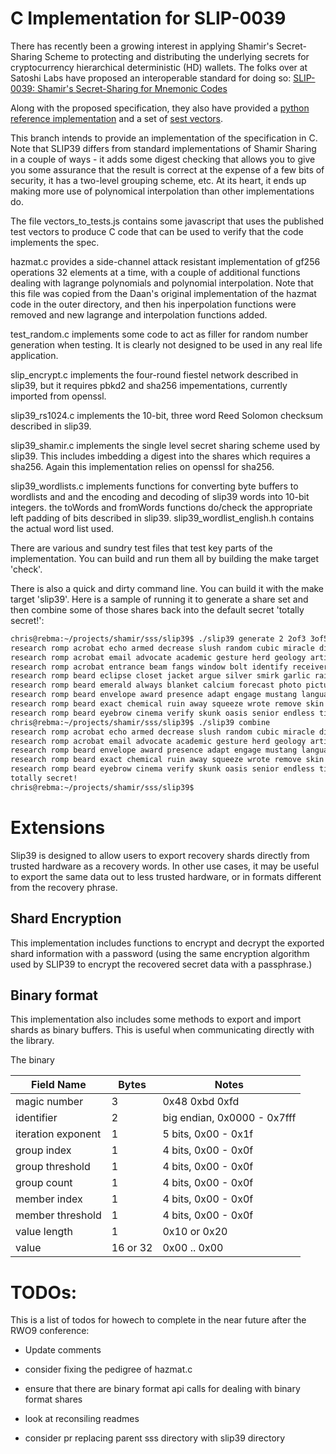 # C Implementation for SLIP-0039

There has recently been a growing interest in applying Shamir's Secret-Sharing Scheme
to protecting and distributing the underlying secrets for cryptocurrency hierarchical
deterministic (HD) wallets. The folks over at Satoshi Labs have proposed an interoperable
standard for doing so:
[SLIP-0039: Shamir's Secret-Sharing for Mnemonic Codes](https://github.com/satoshilabs/slips/blob/master/slip-0039.md)

Along with the proposed specification, they also have provided a
[python reference implementation](https://github.com/trezor/python-shamir-mnemonic)
and a set of
[sest vectors](https://github.com/trezor/python-shamir-mnemonic/blob/master/vectors.json).

This branch intends to provide an implementation of the specification in C. Note that SLIP39
differs from standard implementations of Shamir Sharing in a couple of ways - it adds some
digest checking that allows you to give you some assurance that the result is correct at
the expense of a few bits of security, it has a two-level grouping scheme, etc. At its heart,
it ends up making more use of polynomical interpolation than other implementations do.

The file vectors_to_tests.js contains some javascript that uses the published test vectors
to produce C code that can be used to verify that the code implements the spec.

hazmat.c provides a side-channel attack resistant implementation of gf256 operations
32 elements at a time, with a couple of additional functions dealing with lagrange
polynomials and polynomial interpolation. Note that this file was copied from
the Daan's original implementation of the hazmat code in the outer directory, and
then his inperpolation functions were removed and new lagrange and interpolation
functions added.

test_random.c implements some code to act as filler for random number generation when testing.
It is clearly not designed to be used in any real life application.

slip_encrypt.c implements the four-round fiestel network described in slip39, but it requires
pbkd2 and sha256 impementations, currently imported from openssl.

slip39_rs1024.c implements the 10-bit, three word Reed Solomon checksum described in slip39.

slip39_shamir.c implements the single level secret sharing scheme used by slip39. This includes
imbedding a digest into the shares which requires a sha256. Again this implementation relies
on openssl for sha256.

slip39_wordlists.c implements functions for converting byte buffers to wordlists and
and the encoding and decoding of slip39 words into 10-bit integers. the toWords and
fromWords functions do/check the appropriate left padding of bits described in slip39.
slip39_wordlist_english.h contains the actual word list used.

There are various and sundry test files that test key parts of the implementation. You can
build and run them all by building the make target 'check'.

There is also a quick and dirty command line. You can build it with the make target 'slip39'. Here
is a sample of running it to generate a share set and then combine some of those shares
back into the default secret 'totally secret!':
```bash
chris@rebma:~/projects/shamir/sss/slip39$ ./slip39 generate 2 2of3 3of5
research romp acrobat echo armed decrease slush random cubic miracle dive exchange biology strategy bulb idea shrimp likely machine starting
research romp acrobat email advocate academic gesture herd geology artist crystal liberty scandal smith amount costume endorse genuine steady have
research romp acrobat entrance beam fangs window bolt identify receiver large saver indicate view dive gesture believe salary prize laser
research romp beard eclipse closet jacket argue silver smirk garlic railroad tadpole wireless flame cover blessing worthy criminal penalty upgrade
research romp beard emerald always blanket calcium forecast photo picture election curly quarter coding equip beam always spray goat become
research romp beard envelope award presence adapt engage mustang language domestic ocean sympathy prisoner painting document username view mountain random
research romp beard exact chemical ruin away squeeze wrote remove skin hairy mouse syndrome royal easel airline ancestor famous favorite
research romp beard eyebrow cinema verify skunk oasis senior endless ting round ting sugar inherit sugar true image keyboard estimate
chris@rebma:~/projects/shamir/sss/slip39$ ./slip39 combine
research romp acrobat echo armed decrease slush random cubic miracle dive exchange biology strategy bulb idea shrimp likely machine starting
research romp acrobat email advocate academic gesture herd geology artist crystal liberty scandal smith amount costume endorse genuine steady have
research romp beard envelope award presence adapt engage mustang language domestic ocean sympathy prisoner painting document username view mountain random
research romp beard exact chemical ruin away squeeze wrote remove skin hairy mouse syndrome royal easel airline ancestor famous favorite
research romp beard eyebrow cinema verify skunk oasis senior endless ting round ting sugar inherit sugar true image keyboard estimate
totally secret!
chris@rebma:~/projects/shamir/sss/slip39$
```


# Extensions

Slip39 is designed to allow users to export recovery shards directly from
trusted hardware as a recovery words. In other use cases, it may be useful
to export the same data out to less trusted hardware, or in formats different
from the recovery phrase.

## Shard Encryption

This implementation includes functions to encrypt and decrypt the exported shard
information with a password (using the same encryption algorithm used by SLIP39
to encrypt the recovered secret data with a passphrase.)

## Binary format

This implementation also includes some methods to export and import shards as
binary buffers. This is useful when communicating directly with the library.

The binary


| Field Name         | Bytes    | Notes                       |
|--------------------|----------|-----------------------------|
| magic number       | 3        | 0x48 0xbd 0xfd              |
| identifier         | 2        | big endian, 0x0000 - 0x7fff |
| iteration exponent | 1        | 5 bits, 0x00 - 0x1f         |
| group index        | 1        | 4 bits, 0x00 - 0x0f         |
| group threshold    | 1        | 4 bits, 0x00 - 0x0f         |
| group count        | 1        | 4 bits, 0x00 - 0x0f         |
| member index       | 1        | 4 bits, 0x00 - 0x0f         |
| member threshold   | 1        | 4 bits, 0x00 - 0x0f         |
| value length       | 1        |  0x10 or 0x20               |
| value              | 16 or 32 | 0x00 .. 0x00                |



# TODOs:

This is a list of todos for howech to complete in the near future after
the RWO9 conference:

* Update comments

* consider fixing the pedigree of hazmat.c

* ensure that there are binary format api calls for dealing with binary format shares

* look at reconsiling readmes

* consider pr replacing parent sss directory with slip39 directory